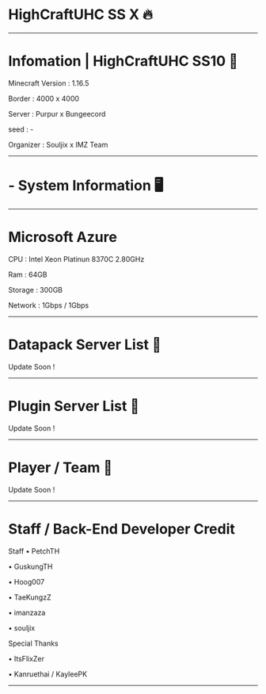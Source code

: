                                                                                                                                        
# HighCraftUHC SS X 🔥
________________________________________________________________________________
# Infomation | HighCraftUHC SS10 📡

Minecraft Version : 1.16.5

Border :  4000 x 4000

Server : Purpur x Bungeecord

seed : -

Organizer : Souljix x IMZ Team 
________________________________________________________________________________
# - System Information 🖥️
________________________________________________________________________________
# Microsoft Azure

CPU : Intel Xeon Platinun 8370C 2.80GHz

Ram : 64GB

Storage : 300GB

Network : 1Gbps / 1Gbps

________________________________________________________________________________
# Datapack Server List 📃

Update Soon !
________________________________________________________________________________
# Plugin Server List 📃

Update Soon !
________________________________________________________________________________
# Player / Team 📃

Update Soon !
________________________________________________________________________________

# Staff / Back-End Developer Credit

Staff
 • PetchTH

 • GuskungTH

 • Hoog007

 • TaeKungzZ

 • imanzaza

 • souljix

Special Thanks

 • ItsFlixZer

 • Kanruethai / KayleePK

________________________________________________________________________________
